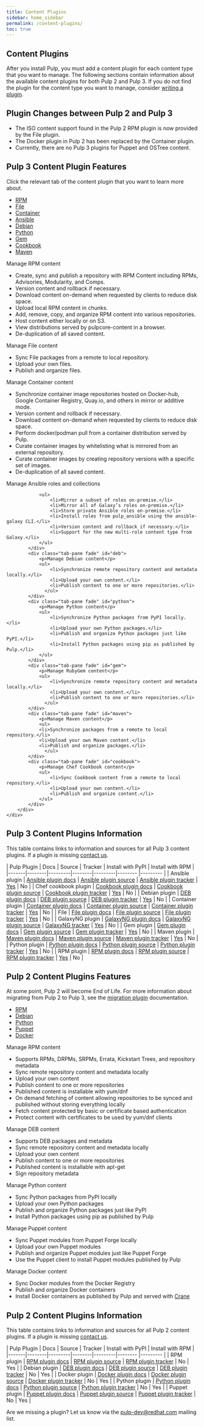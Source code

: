 ```yaml
---
title: Content Plugins
sidebar: home_sidebar
permalink: /content-plugins/
toc: true
---
```


## Content Plugins

After you install Pulp, you must add a content plugin for each content type that you want to manage. The following sections contain information about the available content plugins for both Pulp 2 and Pulp 3. If you do not find the plugin for the content type you want to manage, consider [writing a plugin](https://docs.pulpproject.org/plugins/plugin-writer/index.html).

## Plugin Changes between Pulp 2 and Pulp 3

* The ISO content support found in the Pulp 2 RPM plugin is now provided by the File plugin.
* The Docker plugin in Pulp 2 has been replaced by the Container plugin.
* Currently, there are no Pulp 3 plugins for Puppet and OSTree content.

<h2 class="page-header">Pulp 3 Content Plugin Features</h2>

Click the relevant tab of the content plugin that you want to learn more about.

<div class="row">
    <div class="col-lg-12">
        <ul id="myTab1" class="nav nav-tabs nav-justified">
            <li class="active"><a href="#rpm" data-toggle="tab"><i class="fa fa-cube"></i> RPM</a>
            </li>
            <li class=""><a href="#file" data-toggle="tab"><i class="fa fa-floppy-o"></i> File</a>
            </li>
            <li class=""><a href="#container" data-toggle="tab"><i class="fa fa-ship"></i> Container</a>
            </li>
            <li class=""><a href="#ansible" data-toggle="tab"><i class="fa fa-life-bouy"></i> Ansible</a>
            </li>
            <li class=""><a href="#deb" data-toggle="tab"><i class="fa fa-stop-circle"></i> Debian</a>
            </li>
            <li class=""><a href="#python" data-toggle="tab"><i class="fa fa-heart"></i> Python</a>
            </li>
            <li class=""><a href="#gem" data-toggle="tab"><i class="fa fa-play"></i> Gem</a>
            </li>
            <li class=""><a href="#cookbook" data-toggle="tab"><i class="fa fa-cutlery"></i> Cookbook</a>
            </li>
            <li class=""><a href="#maven" data-toggle="tab"><i class="fa fa-book"></i> Maven</a>
            </li>
        </ul>
        <div id="myTabContent" class="tab-content">
            <div class="tab-pane fade active in" id="rpm">
                <p>Manage RPM content</p>
                <ul>
                    <li>Create, sync and publish a repository with RPM Content including RPMs, Advisories, Modularity, and Comps.</li>
                    <li>Version content and rollback if necessary.</li>
                    <li>Download content on-demand when requested by clients to reduce disk space.</li>
                    <li>Upload local RPM content in chunks.</li>
                    <li>Add, remove, copy, and organize RPM content into various repositories.</li>
                    <li>Host content either locally or on S3.</li>
                    <li>View distributions served by pulpcore-content in a browser.</li>
                    <li>De-duplication of all saved content. </li>
                </ul>
            </div>
            <div class="tab-pane fade" id="file">
                <p>Manage File content</p>
                <ul>
                    <li>Sync File packages from a remote to local repository.</li>
                    <li>Upload your own files.</li>
                    <li>Publish and organize files.</li>
                </ul>
               </div>
            <div class="tab-pane fade" id="container">
                <p>Manage Container content</p>
                <ul>
                    <li>Synchronize container image repositories hosted on Docker-hub, Google Container Registry, Quay.io, and others in mirror or additive mode.</li>
                    <li>Version content and rollback if necessary.</li>
                    <li>Download content on-demand when requested by clients to reduce disk space.</li>
                    <li>Perform docker/podman pull from a container distribution served by Pulp.</li>
                    <li>Curate container images by whitelisting what is mirrored from an external repository.</li>
                    <li>Curate container images by creating repository versions with a specific set of images.</li>
                    <li> De-duplication of all saved content. </li>
                </ul>
            </div>
            <div class="tab-pane fade" id="ansible">
                <p>Manage Ansible roles and collections</p>

                <ul>
                    <li>Mirror a subset of roles on-premise.</li>
                    <li>Mirror all of Galaxy’s roles on-premise.</li>
                    <li>Store private Ansible roles on-premise.</li>
                    <li>Install roles from pulp_ansible using the ansible-galaxy CLI.</li>
                    <li>Version content and rollback if necessary.</li>
                    <li>Support for the new multi-role content type from Galaxy.</li>
                </ul>
            </div>
            <div class="tab-pane fade" id="deb">
                <p>Manage Debian content</p>
                <ul>
                    <li>Synchronize remote repository content and metadata locally.</li>
                    <li>Upload your own content.</li>
                    <li>Publish content to one or more repositories.</li>
                  </ul>
            </div>
            <div class="tab-pane fade" id="python">
                <p>Manage Python content</p>
                <ul>
                    <li>Synchronize Python packages from PyPI locally.</li>
                    <li>Upload your own Python packages.</li>
                    <li>Publish and organize Python packages just like PyPI.</li>
                    <li>Install Python packages using pip as published by Pulp.</li>
                </ul>
            </div>
            <div class="tab-pane fade" id="gem">
                <p>Manage RubyGem content</p>
                <ul>
                    <li>Synchronize remote repository content and metadata locally.</li>
                    <li>Upload your own content.</li>
                    <li>Publish content to one or more repositories.</li>
                  </ul>
            </div>
            <div class="tab-pane fade" id="maven">
                <p>Manage Maven content</p>
                <ul>
                <li>Synchronize packages from a remote to local repository.</li>
                <li>Upload your own Maven content.</li>
                <li>Publish and organize packages.</li>
                  </ul>
            </div>
            <div class="tab-pane fade" id="cookbook">
                <p>Manage Chef Cookbook content</p>
                <ul>
                    <li>Sync Cookbook content from a remote to local repository.</li>
                    <li>Upload your own content.</li>
                    <li>Publish and organize content.</li>
                </ul>
            </div>
        </div>
    </div>
</div>

## Pulp 3 Content Plugins Information

This table contains links to information and sources for all Pulp 3 content plugins. If a plugin is missing [contact us](https://www.redhat.com/mailman/listinfo/pulp-list).

| Pulp Plugin | Docs | Source | Tracker | Install with PyPI | Install with RPM |
|-------|--------|---------|--------|---------|-------- |--------- |
| Ansible plugin | <a href="https://docs.pulpproject.org/pulp_ansible/">Ansible plugin docs</a> | <a href="https://github.com/pulp/pulp_ansible">Ansible plugin source</a> | <a href="https://pulp.plan.io/projects/ansible_plugin?jump=welcome">Ansible plugin tracker</a> | <a href="https://pypi.org/project/pulp-ansible/">Yes</a> | No |
| Chef cookbook plugin | <a href="https://github.com/pulp/pulp_cookbook/blob/master/README.rst">Cookbook plugin docs</a> | <a href="https://github.com/pulp/pulp_cookbook">Cookbook plugin source</a> | <a href="https://github.com/pulp/pulp_cookbook/issues">Cookbook plugin tracker</a> | <a href="https://pypi.org/project/pulp-cookbook/">Yes</a> | No |
| Debian plugin | <a href="https://docs.pulpproject.org/pulp_deb/">DEB plugin docs</a> | <a href="https://github.com/pulp/pulp_deb/tree/master">DEB plugin source</a> | <a href="https://pulp.plan.io/projects/pulp_deb?jump=welcome">DEB plugin tracker</a> | <a href="https://pypi.org/project/pulp-deb/">Yes</a> | No |
| Container plugin | <a href="https://docs.pulpproject.org/pulp_container/">Container plugin docs</a> | <a href="https://github.com/pulp/pulp_container">Container plugin source</a> | <a href="https://pulp.plan.io/projects/pulp_container?jump=welcome">Container plugin tracker</a> | <a href="https://pypi.org/project/pulp-container/">Yes</a> | No |
| File | <a href="https://docs.pulpproject.org/pulp_file/">File plugin docs</a> | <a href="https://github.com/pulp/pulp_file">File plugin source</a> | <a href="https://pulp.plan.io/projects/pulp_file?jump=welcome">File plugin tracker</a> | <a href="https://pypi.org/project/pulp-file/">Yes<a/> | No |
| GalaxyNG plugin | <a href="https://github.com/ansible/galaxy_ng/blob/master/README.md">GalaxyNG plugin docs</a> | <a href="https://github.com/ansible/galaxy_ng">GalaxyNG plugin source</a> | <a href="https://github.com/ansible/galaxy_ng/issues">GalaxyNG tracker</a> | <a href="https://pypi.org/project/galaxy-ng/">Yes</a> | No |
| Gem plugin | <a href="https://github.com/pulp/pulp_gem/blob/master/README.rst">Gem plugin docs</a> | <a href="https://github.com/pulp/pulp_gem">Gem plugin source</a> | <a href="https://github.com/pulp/pulp_gem/issues">Gem plugin tracker</a> | <a href="https://pypi.org/project/pulp-gem/">Yes</a> | No |
| Maven plugin | <a href="https://github.com/pulp/pulp_maven/blob/master/README.rst">Maven plugin docs</a> | <a href="https://github.com/pulp/pulp_maven">Maven plugin source</a> | <a href="https://pulp.plan.io/projects/maven-plugin/">Maven plugin tracker</a> | <a href="https://pypi.org/project/pulp-maven/">Yes</a> | No |
| Python plugin | <a href="http://pulp-python.readthedocs.io/en/latest/">Python plugin docs</a> | <a href="https://github.com/pulp/pulp_python/">Python plugin source</a> | <a href="https://pulp.plan.io/projects/pulp_python?jump=welcome">Python plugin tracker</a> | <a href="https://pypi.org/project/pulp-python/">Yes</a> | No |
| RPM plugin | <a href="https://docs.pulpproject.org/pulp_rpm/">RPM plugin docs</a> | <a href="https://github.com/pulp/pulp_rpm/">RPM plugin source</a> | <a href="https://pulp.plan.io/projects/pulp_rpm?jump=welcome">RPM plugin tracker</a> | <a href="https://pypi.org/project/pulp-rpm/">Yes</a> | No |



<h2 class="page-header">Pulp 2 Content Plugins Features</h2>

At some point, Pulp 2 will become End of Life. For more information about migrating from Pulp 2 to Pulp 3, see the [migration plugin](https://pulp-2to3-migration.readthedocs.io/en/latest) documentation.

<div class="row">
    <div class="col-lg-12">
        <ul id="myTab" class="nav nav-tabs nav-justified">
            <li class="active"><a href="#rpm2" data-toggle="tab"><i class="fa fa-cube"></i> RPM</a>
            </li>
            <li class=""><a href="#deb2" data-toggle="tab"><i class="fa fa-stop-circle"></i> Debian</a>
            </li>
            <li class=""><a href="#python2" data-toggle="tab"><i class="fa fa-heart"></i> Python</a>
            </li>
            <li class=""><a href="#puppet2" data-toggle="tab"><i class="fa fa-tasks"></i> Puppet</a>
            </li>
            <li class=""><a href="#docker2" data-toggle="tab"><i class="fa fa-ship"></i> Docker</a>
            </li>
            </ul>
        <div id="myTabContent1" class="tab-content">
            <div class="tab-pane fade active in" id="rpm2">
                <p>Manage RPM content</p>
                <ul>
                    <li>Supports RPMs, DRPMs, SRPMs, Errata, Kickstart Trees, and repository metadata</li>
                    <li>Sync remote repository content and metadata locally</li>
                    <li>Upload your own content</li>
                    <li>Publish content to one or more repositories</li>
                    <li>Published content is installable with yum/dnf</li>
                    <li>On demand fetching of content allowing repositories to be synced and published without storing everything locally</li>
                    <li>Fetch content protected by basic or certificate based authentication</li>
                    <li>Protect content with certificates to be used by yum/dnf clients</li>
                </ul>
            </div>
            <div class="tab-pane fade" id="deb2">
                <p>Manage DEB content</p>
                <ul>
                    <li>Supports DEB packages and metadata</li>
                    <li>Sync remote repository content and metadata locally</li>
                    <li>Upload your own content</li>
                    <li>Publish content to one or more repositories</li>
                    <li>Published content is installable with apt-get</li>
                    <li>Sign repository metadata </li>
                </ul>
            </div>
            <div class="tab-pane fade" id="python2">
                <p>Manage Python content</p>
                <ul>
                    <li>Sync Python packages from PyPI locally</li>
                    <li>Upload your own Python packages</li>
                    <li>Publish and organize Python packages just like PyPI</li>
                    <li>Install Python packages using pip as published by Pulp</li>
                </ul>
            </div>
            <div class="tab-pane fade" id="puppet2">
                <p>Manage Puppet content</p>
                <ul>
                    <li>Sync Puppet modules from Puppet Forge locally</li>
                    <li>Upload your own Puppet modules</li>
                    <li>Publish and organize Puppet modules just like Puppet Forge</li>
                    <li>Use the Puppet client to install Puppet modules published by Pulp</li>
                </ul>
            </div>
            <div class="tab-pane fade" id="docker2">
                <p>Manage Docker content</p>
                <ul>
                    <li>Sync Docker modules from the Docker Registry</li>
                    <li>Publish and organize Docker containers</li>
                    <li>Install Docker containers as published by Pulp and served with <a href="http://docs.pulpproject.org/plugins/crane/index.html">Crane</a></li>
                </ul>
            </div>
          </div>
    </div>
</div>

## Pulp 2 Content Plugins Information

This table contains links to information and sources for all Pulp 2 content plugins. If a plugin is missing [contact us](https://www.redhat.com/mailman/listinfo/pulp-list).

| Pulp Plugin | Docs | Source | Tracker | Install with PyPI | Install with RPM |
|-------|--------|---------|--------|---------|-------- |--------- |
| RPM plugin | <a href="https://docs.pulpproject.org/en/2.21/plugins/index.html#rpm">RPM plugin docs</a> | <a href="https://github.com/pulp/pulp_rpm/tree/2-master">RPM plugin source</a> | <a href="https://pulp.plan.io/projects/pulp_rpm?jump=welcome">RPM plugin tracker</a> | No | Yes |
| Debian plugin | <a href="https://github.com/pulp/pulp_deb/blob/2-master/README.md">DEB plugin docs</a> | <a href="https://github.com/pulp/pulp_deb/tree/2-master">DEB plugin source</a> | <a href="https://pulp.plan.io/projects/pulp_deb?jump=welcome">DEB plugin tracker</a> | No | Yes |
| Docker plugin | <a href="https://docs.pulpproject.org/en/2.21/plugins/pulp_docker/user-guide/installation.html">Docker plugin docs</a> | <a href="https://github.com/pulp/pulp_docker">Docker plugin source</a> | <a href="https://pulp.plan.io/projects/pulp_docker">Docker plugin tracker</a> | No | Yes |
| Python plugin | <a href="https://docs.pulpproject.org/en/2.21/plugins/pulp_python/user-docs/getting_started.html">Python plugin docs</a> | <a href="https://github.com/pulp/pulp_python/tree/2-master">Python plugin source</a> | <a href="https://pulp.plan.io/projects/pulp_python?jump=welcome">Python plugin tracker</a> | No | Yes |
| Puppet plugin | <a href="https://docs.pulpproject.org/en/2.21/plugins/pulp_puppet/user-guide/installation.html">Puppet plugin docs</a> | <a href="https://github.com/pulp/pulp_puppet">Puppet plugin source</a> | <a href="https://pulp.plan.io/projects/pulp_puppet">Puppet plugin tracker</a> | No | Yes |

Are we missing a plugin? Let us know via the pulp-dev@redhat.com mailing list.
